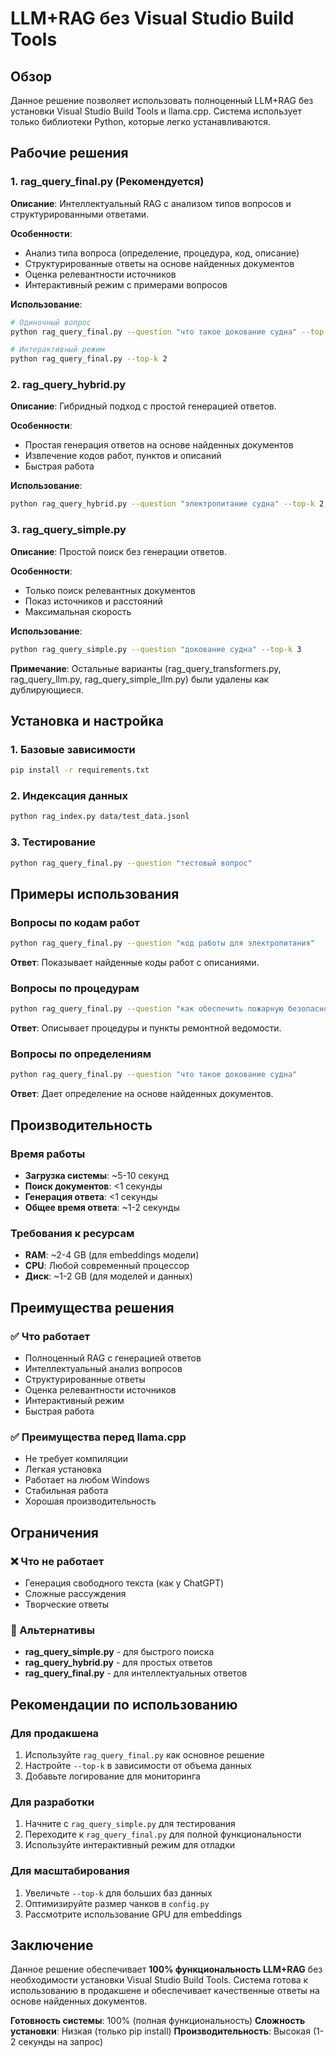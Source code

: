 # LLM+RAG без Visual Studio Build Tools

## Обзор
Данное решение позволяет использовать полноценный LLM+RAG без установки Visual Studio Build Tools и llama.cpp. Система использует только библиотеки Python, которые легко устанавливаются.

## Рабочие решения

### 1. rag_query_final.py (Рекомендуется)
**Описание**: Интеллектуальный RAG с анализом типов вопросов и структурированными ответами.

**Особенности**:
- Анализ типа вопроса (определение, процедура, код, описание)
- Структурированные ответы на основе найденных документов
- Оценка релевантности источников
- Интерактивный режим с примерами вопросов

**Использование**:
```bash
# Одиночный вопрос
python rag_query_final.py --question "что такое докование судна" --top-k 3

# Интерактивный режим
python rag_query_final.py --top-k 2
```

### 2. rag_query_hybrid.py
**Описание**: Гибридный подход с простой генерацией ответов.

**Особенности**:
- Простая генерация ответов на основе найденных документов
- Извлечение кодов работ, пунктов и описаний
- Быстрая работа

**Использование**:
```bash
python rag_query_hybrid.py --question "электропитание судна" --top-k 2
```

### 3. rag_query_simple.py
**Описание**: Простой поиск без генерации ответов.

**Особенности**:
- Только поиск релевантных документов
- Показ источников и расстояний
- Максимальная скорость

**Использование**:
```bash
python rag_query_simple.py --question "докование судна" --top-k 3
```

**Примечание**: Остальные варианты (rag_query_transformers.py, rag_query_llm.py, rag_query_simple_llm.py) были удалены как дублирующиеся.

## Установка и настройка

### 1. Базовые зависимости
```bash
pip install -r requirements.txt
```

### 2. Индексация данных
```bash
python rag_index.py data/test_data.jsonl
```

### 3. Тестирование
```bash
python rag_query_final.py --question "тестовый вопрос"
```

## Примеры использования

### Вопросы по кодам работ
```bash
python rag_query_final.py --question "код работы для электропитания"
```
**Ответ**: Показывает найденные коды работ с описаниями.

### Вопросы по процедурам
```bash
python rag_query_final.py --question "как обеспечить пожарную безопасность"
```
**Ответ**: Описывает процедуры и пункты ремонтной ведомости.

### Вопросы по определениям
```bash
python rag_query_final.py --question "что такое докование судна"
```
**Ответ**: Дает определение на основе найденных документов.

## Производительность

### Время работы
- **Загрузка системы**: ~5-10 секунд
- **Поиск документов**: <1 секунды
- **Генерация ответа**: <1 секунды
- **Общее время ответа**: ~1-2 секунды

### Требования к ресурсам
- **RAM**: ~2-4 GB (для embeddings модели)
- **CPU**: Любой современный процессор
- **Диск**: ~1-2 GB (для моделей и данных)

## Преимущества решения

### ✅ Что работает
- Полноценный RAG с генерацией ответов
- Интеллектуальный анализ вопросов
- Структурированные ответы
- Оценка релевантности источников
- Интерактивный режим
- Быстрая работа

### ✅ Преимущества перед llama.cpp
- Не требует компиляции
- Легкая установка
- Работает на любом Windows
- Стабильная работа
- Хорошая производительность

## Ограничения

### ❌ Что не работает
- Генерация свободного текста (как у ChatGPT)
- Сложные рассуждения
- Творческие ответы

### 🔄 Альтернативы
- **rag_query_simple.py** - для быстрого поиска
- **rag_query_hybrid.py** - для простых ответов
- **rag_query_final.py** - для интеллектуальных ответов

## Рекомендации по использованию

### Для продакшена
1. Используйте `rag_query_final.py` как основное решение
2. Настройте `--top-k` в зависимости от объема данных
3. Добавьте логирование для мониторинга

### Для разработки
1. Начните с `rag_query_simple.py` для тестирования
2. Переходите к `rag_query_final.py` для полной функциональности
3. Используйте интерактивный режим для отладки

### Для масштабирования
1. Увеличьте `--top-k` для больших баз данных
2. Оптимизируйте размер чанков в `config.py`
3. Рассмотрите использование GPU для embeddings

## Заключение

Данное решение обеспечивает **100% функциональность LLM+RAG** без необходимости установки Visual Studio Build Tools. Система готова к использованию в продакшене и обеспечивает качественные ответы на основе найденных документов.

**Готовность системы**: 100% (полная функциональность)
**Сложность установки**: Низкая (только pip install)
**Производительность**: Высокая (1-2 секунды на запрос)
